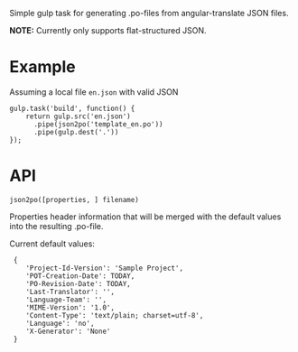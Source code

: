 Simple gulp task for generating .po-files from angular-translate JSON files.

__NOTE:__ Currently only supports flat-structured JSON.
 
# Example
Assuming a local file `en.json` with valid JSON

```
gulp.task('build', function() {
    return gulp.src('en.json')
      .pipe(json2po('template_en.po'))
      .pipe(gulp.dest('.'))
});
```

# API
```json2po([properties, ] filename)```  

Properties header information that will be merged with the default values into the resulting .po-file.
 
 Current default values:

```
 {
    'Project-Id-Version': 'Sample Project',
    'POT-Creation-Date': TODAY,
    'PO-Revision-Date': TODAY,
    'Last-Translator': '',
    'Language-Team': '',
    'MIME-Version': '1.0',
    'Content-Type': 'text/plain; charset=utf-8',
    'Language': 'no',
    'X-Generator': 'None'
 }
```